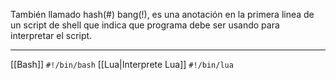 También llamado hash(#) bang(!), es una anotación en la primera linea de un script de shell que indica que programa debe ser usando para interpretar el script.
***
[[Bash]]
`#!/bin/bash`
[[Lua|Interprete Lua]]
`#!/bin/lua`